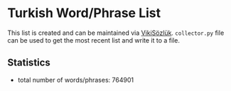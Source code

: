 # Turkish Word/Phrase List

This list is created and can be maintained via [VikiSözlük](http://tr.wiktionary.org/wiki/Vikisözlük:Sözcük_listesi). `collector.py` file can be used to get the most recent list and write it to a file.

## Statistics

- total number of words/phrases: 764901
